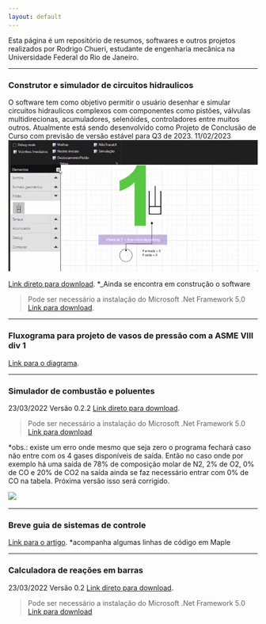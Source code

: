 ```yaml
---
layout: default
---
```




Esta página é um repositório de resumos, softwares e outros projetos realizados por Rodrigo Chueri, estudante de engenharia mecânica na Universidade Federal do Rio de Janeiro.

* * *

### Construtor e simulador de circuitos hidraulicos

O software tem como objetivo permitir o usuário desenhar e simular circuitos hidraulicos complexos com componentes como pistões, válvulas multidirecionas, acumuladores, selenóides, controladores entre muitos outros. Atualmente está sendo desenvolvido como Projeto de Conclusão de Curso com previsão de versão estável para Q3 de 2023.
11/02/2023
[![](./imagens/simulação_hidro.gif)](./imagens/24.03.2023_20.09.53_REC.mp4)


[Link direto para download](https://276b9387-0c36-45a3-9bf9-f95e9c0b0546.filesusr.com/archives/261cc9_02a9534b96f14dee97e51357ec95a877.zip?dn=Release.zip).
*_Ainda se encontra em construção o software
>Pode ser necessário a instalação do Microsoft .Net Framework 5.0 [Link para download](https://dotnet.microsoft.com/en-us/download/dotnet/thank-you/runtime-desktop-5.0.16-windows-x64-installer). 

* * *


### Fluxograma para projeto de vasos de pressão com a ASME VIII div 1

[Link para o diagrama](./asme/diagrama.html). 

* * *

### Simulador de combustão e poluentes

23/03/2022  Versão 0.2.2
[Link direto para download](https://276b9387-0c36-45a3-9bf9-f95e9c0b0546.filesusr.com/archives/261cc9_0096bb8b90ab4329b63177512d54540a.zip?dn=Thermal%20Calculator.zip). 
>Pode ser necessário a instalação do Microsoft .Net Framework 5.0 [Link para download](https://dotnet.microsoft.com/en-us/download/dotnet/thank-you/runtime-desktop-5.0.16-windows-x64-installer)


*obs.: existe um erro onde mesmo que seja zero o programa fechará caso não entre com os 4 gases disponíveis de saída. Então no caso onde por exemplo há uma saída de 78% de composição molar de N2, 2% de O2, 0% de CO e 20% de CO2 na saída ainda se faz necessário entrar com 0% de CO na tabela. Próxima versão isso será corrigido.

[![](./imagens/combustão1.png)](./imagens/combustão1.png)

* * *

### Breve guia de sistemas de controle
[Link para o artigo]( https://www.academia.edu/74098782/Um_breve_resumo_em_Sistemas_de_Controle). *acompanha algumas linhas de código em Maple

***

### Calculadora de reações em barras
23/03/2022 Versão 0.2  [Link direto para download](https://276b9387-0c36-45a3-9bf9-f95e9c0b0546.filesusr.com/archives/261cc9_0096bb8b90ab4329b63177512d54540a.zip?dn=Thermal%20Calculator.zip).
>Pode ser necessário a instalação do Microsoft .Net Framework 5.0 [Link para download](https://dotnet.microsoft.com/en-us/download/dotnet/thank-you/runtime-desktop-5.0.16-windows-x64-installer)



<!-- 
### Header 3

```js
// Javascript code with syntax highlighting.
var fun = function lang(l) {
  dateformat.i18n = require('./lang/' + l)
  return true;
}
```

```ruby
# Ruby code with syntax highlighting
GitHubPages::Dependencies.gems.each do |gem, version|
  s.add_dependency(gem, "= #{version}")
end
``` -->


<!-- 
###### Header 6

| head1        | head two          | three |
|:-------------|:------------------|:------|
| ok           | good swedish fish | nice  |
| out of stock | good and plenty   | nice  |
| ok           | good `oreos`      | hmm   |
| ok           | good `zoute` drop | yumm  |
 -->




